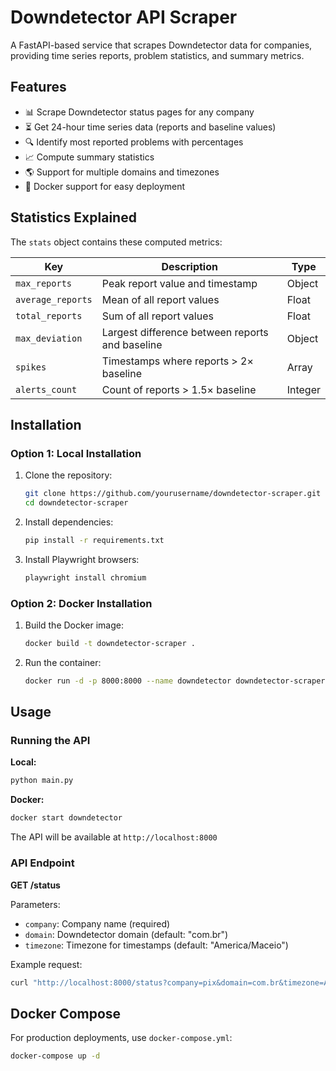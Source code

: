 # Downdetector API Scraper

A FastAPI-based service that scrapes Downdetector data for companies, providing time series reports, problem statistics, and summary metrics.

## Features

- 📊 Scrape Downdetector status pages for any company
- ⏳ Get 24-hour time series data (reports and baseline values)
- 🔍 Identify most reported problems with percentages
- 📈 Compute summary statistics
- 🌎 Support for multiple domains and timezones
- 🐳 Docker support for easy deployment

## Statistics Explained

The `stats` object contains these computed metrics:

| Key | Description | Type |
|------|-------------|------|
| `max_reports` | Peak report value and timestamp | Object |
| `average_reports` | Mean of all report values | Float |
| `total_reports` | Sum of all report values | Float |
| `max_deviation` | Largest difference between reports and baseline | Object |
| `spikes` | Timestamps where reports > 2× baseline | Array |
| `alerts_count` | Count of reports > 1.5× baseline | Integer |

## Installation

### Option 1: Local Installation
1. Clone the repository:
   ```bash
   git clone https://github.com/yourusername/downdetector-scraper.git
   cd downdetector-scraper
   ```

2. Install dependencies:
   ```bash
   pip install -r requirements.txt
   ```

3. Install Playwright browsers:
   ```bash
   playwright install chromium
   ```

### Option 2: Docker Installation
1. Build the Docker image:
   ```bash
   docker build -t downdetector-scraper .
   ```

2. Run the container:
   ```bash
   docker run -d -p 8000:8000 --name downdetector downdetector-scraper
   ```

## Usage

### Running the API

**Local:**
```bash
python main.py
```

**Docker:**
```bash
docker start downdetector
```

The API will be available at `http://localhost:8000`

### API Endpoint

**GET /status**

Parameters:
- `company`: Company name (required)
- `domain`: Downdetector domain (default: "com.br")
- `timezone`: Timezone for timestamps (default: "America/Maceio")

Example request:
```bash
curl "http://localhost:8000/status?company=pix&domain=com.br&timezone=America/Sao_Paulo"
```

## Docker Compose

For production deployments, use `docker-compose.yml`:

```bash
docker-compose up -d
```
